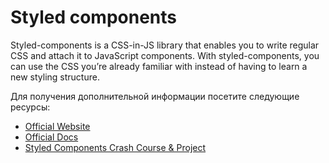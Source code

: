 # Styled components

Styled-components is a CSS-in-JS library that enables you to write regular CSS and attach it to JavaScript components. With styled-components, you can use the CSS you’re already familiar with instead of having to learn a new styling structure.

Для получения дополнительной информации посетите следующие ресурсы:

- [Official Website](https://styled-components.com/)
- [Official Docs](https://styled-components.com/docs)
- [Styled Components Crash Course & Project](https://www.youtube.com/watch?v=02zO0hZmwnw)
